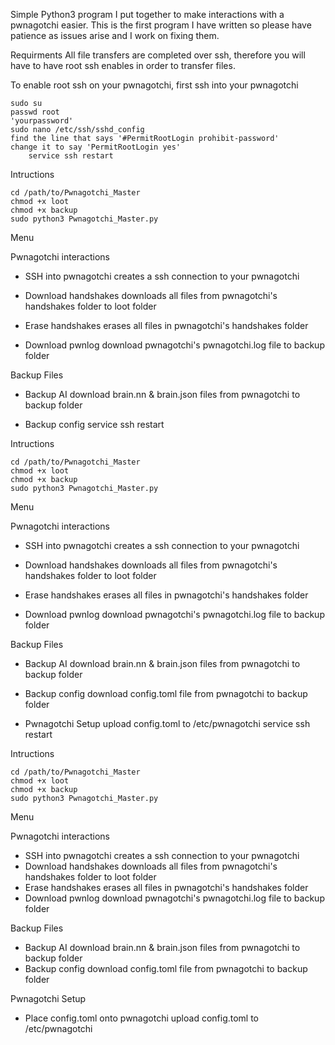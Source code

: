 Simple Python3 program I put together to make interactions with a pwnagotchi easier. This is the first program I have written so please have patience as issues arise and I work on fixing them. 

Requirments
All file transfers are completed over ssh, therefore you will have to have root ssh enables in order to transfer files. 
    
To enable root ssh on your pwnagotchi, first ssh into your pwnagotchi

    sudo su
    passwd root
    'yourpassword'
    sudo nano /etc/ssh/sshd_config
    find the line that says '#PermitRootLogin prohibit-password'
    change it to say 'PermitRootLogin yes'
        service ssh restart

Intructions 
    
    cd /path/to/Pwnagotchi_Master
    chmod +x loot
    chmod +x backup
    sudo python3 Pwnagotchi_Master.py

Menu
   
Pwnagotchi interactions
        
- SSH into pwnagotchi
    creates a ssh connection to your pwnagotchi
        
- Download handshakes
    downloads all files from pwnagotchi's handshakes folder to loot folder
        
- Erase handshakes
    erases all files in pwnagotchi's handshakes folder
        
- Download pwnlog
    download pwnagotchi's pwnagotchi.log file to backup folder
    
Backup Files
        
- Backup AI
    download brain.nn & brain.json files from pwnagotchi to backup folder
        
- Backup config        service ssh restart

Intructions 
    
    cd /path/to/Pwnagotchi_Master
    chmod +x loot
    chmod +x backup
    sudo python3 Pwnagotchi_Master.py

Menu
   
Pwnagotchi interactions
        
- SSH into pwnagotchi
    creates a ssh connection to your pwnagotchi
        
- Download handshakes
    downloads all files from pwnagotchi's handshakes folder to loot folder
        
- Erase handshakes
    erases all files in pwnagotchi's handshakes folder
        
- Download pwnlog
    download pwnagotchi's pwnagotchi.log file to backup folder
    
Backup Files
        
- Backup AI
    download brain.nn & brain.json files from pwnagotchi to backup folder
        
- Backup config
    download config.toml file from pwnagotchi to backup folder

- Pwnagotchi Setup
    upload config.toml to /etc/pwnagotchi
        service ssh restart

Intructions 
    
    cd /path/to/Pwnagotchi_Master
    chmod +x loot
    chmod +x backup
    sudo python3 Pwnagotchi_Master.py

Menu
   
Pwnagotchi interactions        
- SSH into pwnagotchi
    creates a ssh connection to your pwnagotchi     
- Download handshakes
    downloads all files from pwnagotchi's handshakes folder to loot folder     
- Erase handshakes
    erases all files in pwnagotchi's handshakes folder     
- Download pwnlog
    download pwnagotchi's pwnagotchi.log file to backup folder 

Backup Files        
- Backup AI
    download brain.nn & brain.json files from pwnagotchi to backup folder
- Backup config
    download config.toml file from pwnagotchi to backup folder

Pwnagotchi Setup
- Place config.toml onto pwnagotchi
    upload config.toml to /etc/pwnagotchi
